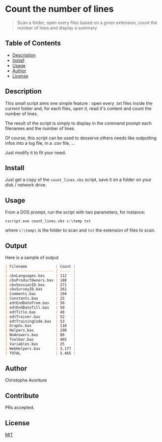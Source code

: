# Count the number of lines

> Scan a folder, open every files based on a given extension, count the number of lines and display a summary

## Table of Contents

- [Description](#description)
- [Install](#install)
- [Usage](#usage)
- [Author](#author)
- [License](#license)

## Description

This small script aims one simple feature : open every .txt files inside the current folder and, for each files, open it, read it's content and count the number of lines.

The result of the script is simply to display in the command prompt each filenames and the number of lines.

Of course, this script can be used to desserve others needs like outputting infos into a log file, in a .csv file, ...

Just modify it to fit your need.

## Install

Just get a copy of the `count_lines.vbs` script, save it on a folder on your disk / network drive.

## Usage

From a DOS prompt, run the script with two parameters, for instance:

```
cscript.exe count_lines.vbs c:\temp txt
```

where `c:\temp\` is the folder to scan and `txt` the extension of files to scan.

## Output

Here is a sample of output

```markdown
| Filename             | Count |
| -------------------- | ----- |
| cbxLanguages.bas     | 112   |
| cbxProductOwners.bas | 188   |
| cbxSessionID.bas     | 271   |
| cbxSurveyID.bas      | 261   |
| Comments.bas         | 194   |
| Constants.bas        | 25    |
| edtEndDateFrom.bas   | 50    |
| edtEndDateTill.bas   | 50    |
| edtTitle.bas         | 48    |
| edtTrainer.bas       | 52    |
| edtTrainingCode.bas  | 53    |
| Graphs.bas           | 116   |
| Helpers.bas          | 298   |
| NoAnswers.bas        | 80    |
| Toolbar.bas          | 465   |
| Variables.bas        | 25    |
| WebHelpers.bas       | 3.177 |
| TOTAL                | 5.465 |
```

## Author

Christophe Avonture

## Contribute

PRs accepted.

## License

[MIT](LICENSE)
